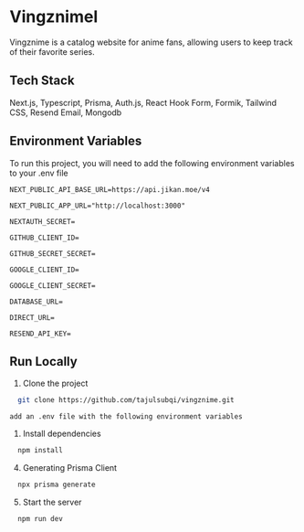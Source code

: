 # Vingznimel

Vingznime is a catalog website for anime fans, allowing users to keep track of their favorite series.

## Tech Stack

Next.js, Typescript, Prisma, Auth.js, React Hook Form, Formik, Tailwind CSS, Resend Email, Mongodb

## Environment Variables

To run this project, you will need to add the following environment variables to your .env file

`NEXT_PUBLIC_API_BASE_URL=https://api.jikan.moe/v4`

`NEXT_PUBLIC_APP_URL="http://localhost:3000"`

`NEXTAUTH_SECRET=`

`GITHUB_CLIENT_ID=`

`GITHUB_SECRET_SECRET=`

`GOOGLE_CLIENT_ID=`

`GOOGLE_CLIENT_SECRET=`

`DATABASE_URL=`

`DIRECT_URL=`

`RESEND_API_KEY=`

## Run Locally

1. Clone the project

```bash
  git clone https://github.com/tajulsubqi/vingznime.git
```

    add an .env file with the following environment variables

1. Install dependencies

```bash
  npm install
```

4. Generating Prisma Client

```bash
  npx prisma generate
```

5. Start the server

```bash
  npm run dev
```
